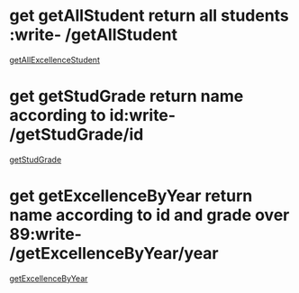 # get getAllStudent return all students :write- /getAllStudent

[getAllExcellenceStudent](https://hw2-new.herokuapp.com/getAllStudent)

# get getStudGrade return name according to id:write- /getStudGrade/id

[getStudGrade](https://hw2-new.herokuapp.com/getStudGrade/12345)

# get getExcellenceByYear return name according to id and grade over 89:write- /getExcellenceByYear/year

[getExcellenceByYear](https://hw2-new.herokuapp.com/getExcellenceByYear/2000)
